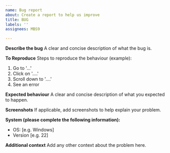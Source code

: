 ```yaml
---
name: Bug report
about: Create a report to help us improve
title: BUG
labels: ''
assignees: MBS9

---
```


**Describe the bug**
A clear and concise description of what the bug is.

**To Reproduce**
Steps to reproduce the behaviour (example):
1. Go to '...'
2. Click on '....'
3. Scroll down to '....'
4. See an error

**Expected behaviour**
A clear and concise description of what you expected to happen.

**Screenshots**
If applicable, add screenshots to help explain your problem.

**System (please complete the following information):**
 - OS: [e.g. Windows]
 - Version [e.g. 22]

**Additional context**
Add any other context about the problem here.
